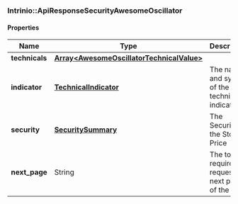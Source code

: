 

[//]: # (CLASS:Intrinio::ApiResponseSecurityAwesomeOscillator)

[//]: # (KIND:object)

### Intrinio::ApiResponseSecurityAwesomeOscillator

#### Properties

[//]: # (START_DEFINITION)

Name | Type | Description
------------ | ------------- | -------------
**technicals** | [**Array&lt;AwesomeOscillatorTechnicalValue&gt;**](AwesomeOscillatorTechnicalValue.md) |  &nbsp;
**indicator** | [**TechnicalIndicator**](TechnicalIndicator.md) | The name and symbol of the technical indicator &nbsp;
**security** | [**SecuritySummary**](SecuritySummary.md) | The Security of the Stock Price &nbsp;
**next_page** | String | The token required to request the next page of the data &nbsp;

[//]: # (END_DEFINITION)


[//]: # (CONTAINED_CLASS:Intrinio::AwesomeOscillatorTechnicalValue)


[//]: # (CONTAINED_CLASS:Intrinio::TechnicalIndicator)


[//]: # (CONTAINED_CLASS:Intrinio::SecuritySummary)



